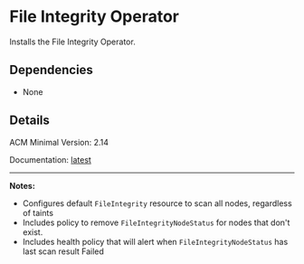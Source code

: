 # File Integrity Operator
Installs the File Integrity Operator.

## Dependencies
  - None

## Details
ACM Minimal Version: 2.14

Documentation: [latest](https://docs.redhat.com/en/documentation/openshift_container_platform/latest/html/security_and_compliance/file-integrity-operator)

---
**Notes:**
  - Configures default `FileIntegrity` resource to scan all nodes, regardless of taints
  - Includes policy to remove `FileIntegrityNodeStatus` for nodes that don't exist.
  - Includes health policy that will alert when `FileIntegrityNodeStatus` has last scan result Failed
